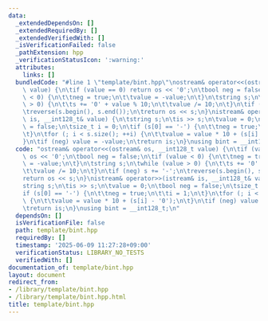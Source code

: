 ```yaml
---
data:
  _extendedDependsOn: []
  _extendedRequiredBy: []
  _extendedVerifiedWith: []
  _isVerificationFailed: false
  _pathExtension: hpp
  _verificationStatusIcon: ':warning:'
  attributes:
    links: []
  bundledCode: "#line 1 \"template/bint.hpp\"\nostream& operator<<(ostream& os, __int128_t\
    \ value) {\n\tif (value == 0) return os << '0';\n\tbool neg = false;\n\tif (value\
    \ < 0) {\n\t\tneg = true;\n\t\tvalue = -value;\n\t}\n\tstring s;\n\twhile (value\
    \ > 0) {\n\t\ts += '0' + value % 10;\n\t\tvalue /= 10;\n\t}\n\tif (neg) s += '-';\n\
    \treverse(s.begin(), s.end());\n\treturn os << s;\n}\nistream& operator>>(istream&\
    \ is, __int128_t& value) {\n\tstring s;\n\tis >> s;\n\tvalue = 0;\n\tbool neg\
    \ = false;\n\tsize_t i = 0;\n\tif (s[0] == '-') {\n\t\tneg = true;\n\t\ti = 1;\n\
    \t}\n\tfor (; i < s.size(); ++i) {\n\t\tvalue = value * 10 + (s[i] - '0');\n\t\
    }\n\tif (neg) value = -value;\n\treturn is;\n}\nusing bint = __int128_t;\n"
  code: "ostream& operator<<(ostream& os, __int128_t value) {\n\tif (value == 0) return\
    \ os << '0';\n\tbool neg = false;\n\tif (value < 0) {\n\t\tneg = true;\n\t\tvalue\
    \ = -value;\n\t}\n\tstring s;\n\twhile (value > 0) {\n\t\ts += '0' + value % 10;\n\
    \t\tvalue /= 10;\n\t}\n\tif (neg) s += '-';\n\treverse(s.begin(), s.end());\n\t\
    return os << s;\n}\nistream& operator>>(istream& is, __int128_t& value) {\n\t\
    string s;\n\tis >> s;\n\tvalue = 0;\n\tbool neg = false;\n\tsize_t i = 0;\n\t\
    if (s[0] == '-') {\n\t\tneg = true;\n\t\ti = 1;\n\t}\n\tfor (; i < s.size(); ++i)\
    \ {\n\t\tvalue = value * 10 + (s[i] - '0');\n\t}\n\tif (neg) value = -value;\n\
    \treturn is;\n}\nusing bint = __int128_t;\n"
  dependsOn: []
  isVerificationFile: false
  path: template/bint.hpp
  requiredBy: []
  timestamp: '2025-06-09 11:27:28+09:00'
  verificationStatus: LIBRARY_NO_TESTS
  verifiedWith: []
documentation_of: template/bint.hpp
layout: document
redirect_from:
- /library/template/bint.hpp
- /library/template/bint.hpp.html
title: template/bint.hpp
---
```

